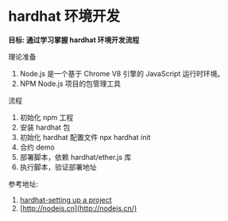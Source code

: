 # hardhat 环境开发

**目标: 通过学习掌握 hardhat 环境开发流程**

理论准备

1. Node.js 是一个基于 Chrome V8 引擎的 JavaScript 运行时环境。
2. NPM Node.js 项目的包管理工具

流程

1. 初始化 npm 工程
2. 安装 hardhat 包
3. 初始化 hardhat 配置文件 npx hardhat init
4. 合约 demo 
5. 部署脚本，依赖 hardhat/ether.js 库
6. 执行脚本，验证部署地址

参考地址:

1. [hardhat-setting up a project](https://hardhat.org/guides/project-setup.html#setting-up-a-project) 
2. [http://nodejs.cn](http://nodejs.cn/)
